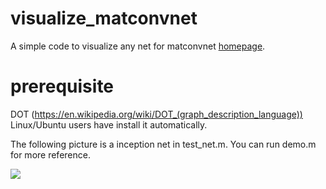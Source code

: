 # visualize_matconvnet
A simple code to visualize any net for matconvnet [homepage](http://www.vlfeat.org/matconvnet). 

# prerequisite
DOT (https://en.wikipedia.org/wiki/DOT_(graph_description_language))
Linux/Ubuntu users have install it automatically. 

The following picture is a inception net in test_net.m. You can run demo.m for more reference.

![](https://github.com/layumi/visualize_matconvnet/blob/master/test_net.png)
